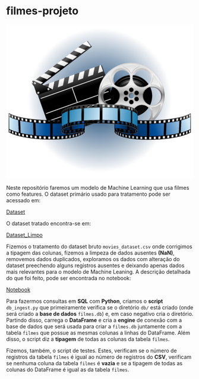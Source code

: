 # filmes-projeto

![](assets/Filme.jpg)

Neste repositório faremos um modelo de Machine Learning que usa filmes como features. O dataset primário usado para tratamento pode ser acessado em:

[Dataset](data/raw/movies_dataset.csv)

O dataset tratado encontra-se em:

[Dataset_Limpo](data/processed/filmes_limpos.csv)

Fizemos o tratamento do dataset bruto `movies_dataset.csv` onde corrigimos a tipagem das colunas, fizemos a limpeza de dados ausentes __(NaN)__, removemos dados duplicados, exploramos os dados com alteração do dataset preechendo alguns registros ausentes e deixando apenas dados mais relevantes para o modelo de Machine Leaning. A descrição detalhada do que foi feito, pode ser encontrada no notebook:

[Notebook](notebooks/01_exploracao_e_limpeza_de_dados.ipynb)

Para fazermos consultas em __SQL__ com __Python__, criamos o __script__ `db_ingest.py` que primeiramente verifica se o diretório `db/` está criado (onde será criado a __base de dados__ `filmes.db`) e, em caso negativo cria o diretório. Partindo disso, carrega o __DataFrame__ e cria a __engine__ de conexão com a base de dados que será usada para criar a `filmes.db` juntamente com a tabela `filmes` que possue as mesmas colunas a linhas do DataFrame. Além disso, o script diz a __tipagem__ de todas as colunas da tabela `filmes`.

Fizemos, também, o script de testes. Estes, verificam se o número de registros da tabela `filmes` é igual ao número de registros do __CSV__, verificam se nenhuma coluna da tabela `filmes` é __vazia__ e se a tipagem de todas as colunas do DataFrame é igual as da tabela `filmes`. 